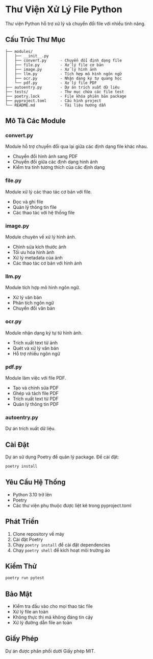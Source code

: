 # Thư Viện Xử Lý File Python

Thư viện Python hỗ trợ xử lý và chuyển đổi file với nhiều tính năng.

## Cấu Trúc Thư Mục

```:
├── modules/
│   ├── __init__.py
│   ├── convert.py      - Chuyển đổi định dạng file
│   ├── file.py         - Xử lý file cơ bản
│   ├── image.py        - Xử lý hình ảnh
│   ├── llm.py          - Tích hợp mô hình ngôn ngữ
│   ├── ocr.py          - Nhận dạng ký tự quang học
│   └── pdf.py          - Xử lý file PDF
├── autoentry.py        - Dự án trích xuất dữ liệu
├── tests/              - Thư mục chứa các file test
├── poetry.lock         - File khóa phiên bản package
├── pyproject.toml      - Cấu hình project
└── README.md           - Tài liệu hướng dẫn
```

## Mô Tả Các Module

### convert.py

Module hỗ trợ chuyển đổi qua lại giữa các định dạng file khác nhau.

- Chuyển đổi hình ảnh sang PDF
- Chuyển đổi giữa các định dạng hình ảnh
- Kiểm tra tính tương thích của các định dạng

### file.py

Module xử lý các thao tác cơ bản với file.

- Đọc và ghi file
- Quản lý thông tin file
- Các thao tác với hệ thống file

### image.py

Module chuyên về xử lý hình ảnh.

- Chỉnh sửa kích thước ảnh
- Tối ưu hóa hình ảnh
- Xử lý metadata của ảnh
- Các thao tác cơ bản với hình ảnh

### llm.py

Module tích hợp mô hình ngôn ngữ.

- Xử lý văn bản
- Phân tích ngôn ngữ
- Chuyển đổi văn bản

### ocr.py

Module nhận dạng ký tự từ hình ảnh.

- Trích xuất text từ ảnh
- Quét và xử lý văn bản
- Hỗ trợ nhiều ngôn ngữ

### pdf.py

Module làm việc với file PDF.

- Tạo và chỉnh sửa PDF
- Ghép và tách file PDF
- Trích xuất text từ PDF
- Quản lý thông tin PDF

### autoentry.py

Dự án trích xuất dữ liệu.

## Cài Đặt

Dự án sử dụng Poetry để quản lý package. Để cài đặt:

```bash
poetry install
```

## Yêu Cầu Hệ Thống

- Python 3.10 trở lên
- Poetry
- Các thư viện phụ thuộc được liệt kê trong pyproject.toml

## Phát Triển

1. Clone repository về máy
2. Cài đặt Poetry
3. Chạy `poetry install` để cài đặt dependencies
4. Chạy `poetry shell` để kích hoạt môi trường ảo

## Kiểm Thử

```bash
poetry run pytest
```

## Bảo Mật

- Kiểm tra đầu vào cho mọi thao tác file
- Xử lý file an toàn
- Không thực thi mã không đáng tin cậy
- Xử lý đường dẫn file an toàn

## Giấy Phép

Dự án được phân phối dưới Giấy phép MIT.
